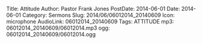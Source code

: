 Title: Attitude
Author: Pastor Frank Jones
PostDate: 2014-06-01
Date: 2014-06-01
Category: Sermons
Slug: 2014/06/06012014_20140609
Icon: microphone
AudioLink: 06012014_20140609
Tags: ATTITUDE
mp3: 06012014_20140609/06012014.mp3
ogg: 06012014_20140609/06012014.ogg
